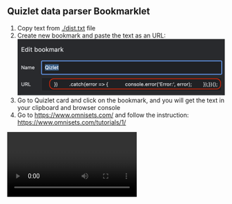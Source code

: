 ## Quizlet data parser Bookmarklet

1. Copy text from [./dist.txt](dist.txt) file
2. Create new bookmark and paste the text as an URL:
   ![img.png](imgs/edit_bookmark.png)
3. Go to Quizlet card and click on the bookmark, and you will get the text in your clipboard and browser console
4. Go to https://www.omnisets.com/ and follow the instruction: https://www.omnisets.com/tutorials/1/

![how to import](./imgs/howtoimport.mp4)
